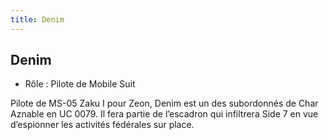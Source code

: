 ```yaml
---
title: Denim
---
```


Denim
-----



* Rôle : Pilote de Mobile Suit


Pilote de MS-05 Zaku I pour Zeon, Denim est un des subordonnés de Char Aznable en UC 0079. Il fera partie de l’escadron qui infiltrera Side 7 en vue d’espionner les activités fédérales sur place.



